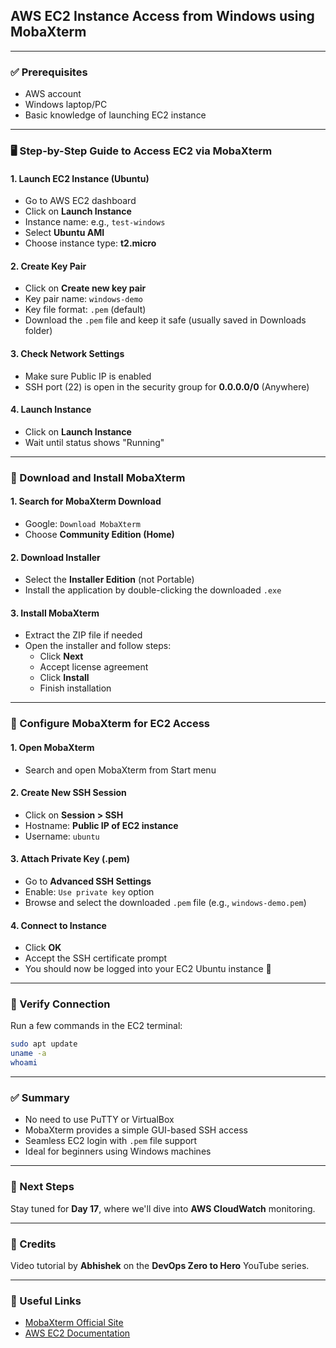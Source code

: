 ## AWS EC2 Instance Access from Windows using MobaXterm

---

### ✅ Prerequisites

- AWS account
- Windows laptop/PC
- Basic knowledge of launching EC2 instance

---

### 🖥️ Step-by-Step Guide to Access EC2 via MobaXterm

#### 1. **Launch EC2 Instance (Ubuntu)**

- Go to AWS EC2 dashboard
- Click on **Launch Instance**
- Instance name: e.g., `test-windows`
- Select **Ubuntu AMI**
- Choose instance type: **t2.micro**

#### 2. **Create Key Pair**

- Click on **Create new key pair**
- Key pair name: `windows-demo`
- Key file format: `.pem` (default)
- Download the `.pem` file and keep it safe (usually saved in Downloads folder)

#### 3. **Check Network Settings**

- Make sure Public IP is enabled
- SSH port (22) is open in the security group for **0.0.0.0/0** (Anywhere)

#### 4. **Launch Instance**

- Click on **Launch Instance**
- Wait until status shows "Running"

---

### 🔽 Download and Install MobaXterm

#### 1. **Search for MobaXterm Download**

- Google: `Download MobaXterm`
- Choose **Community Edition (Home)**

#### 2. **Download Installer**

- Select the **Installer Edition** (not Portable)
- Install the application by double-clicking the downloaded `.exe`

#### 3. **Install MobaXterm**

- Extract the ZIP file if needed
- Open the installer and follow steps:
  - Click **Next**
  - Accept license agreement
  - Click **Install**
  - Finish installation

---

### 🔐 Configure MobaXterm for EC2 Access

#### 1. **Open MobaXterm**

- Search and open MobaXterm from Start menu

#### 2. **Create New SSH Session**

- Click on **Session > SSH**
- Hostname: **Public IP of EC2 instance**
- Username: `ubuntu`

#### 3. **Attach Private Key (.pem)**

- Go to **Advanced SSH Settings**
- Enable: `Use private key` option
- Browse and select the downloaded `.pem` file (e.g., `windows-demo.pem`)

#### 4. **Connect to Instance**

- Click **OK**
- Accept the SSH certificate prompt
- You should now be logged into your EC2 Ubuntu instance 🎉

---

### 🧪 Verify Connection

Run a few commands in the EC2 terminal:

```bash
sudo apt update
uname -a
whoami
```

---

### ✅ Summary

- No need to use PuTTY or VirtualBox
- MobaXterm provides a simple GUI-based SSH access
- Seamless EC2 login with `.pem` file support
- Ideal for beginners using Windows machines

---

### 📅 Next Steps

Stay tuned for **Day 17**, where we'll dive into **AWS CloudWatch** monitoring.

---

### 🎥 Credits

Video tutorial by **Abhishek** on the **DevOps Zero to Hero** YouTube series.

---

### 📎 Useful Links

- [MobaXterm Official Site](https://mobaxterm.mobatek.net/)
- [AWS EC2 Documentation](https://docs.aws.amazon.com/ec2/)


